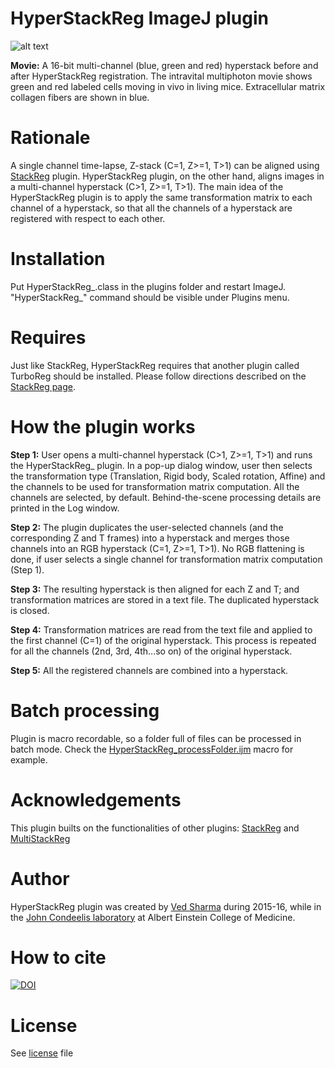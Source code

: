 # HyperStackReg ImageJ plugin

![alt text](https://github.com/ved-sharma/HyperStackReg/blob/master/Data/Example%20hyperstack%20-%20before%20vs%20after.gif "Example image")

**Movie:** A 16-bit multi-channel (blue, green and red) hyperstack before and after HyperStackReg registration. The intravital multiphoton movie shows green and red labeled cells moving in vivo in living mice. Extracellular matrix collagen fibers are shown in blue.

# Rationale
A single channel time-lapse, Z-stack (C=1, Z>=1, T>1) can be aligned using [StackReg](http://bigwww.epfl.ch/thevenaz/stackreg/) plugin. HyperStackReg plugin, on the other hand, aligns images in a multi-channel hyperstack (C>1, Z>=1, T>1). The main idea of the HyperStackReg plugin is to apply the same transformation matrix to each channel of a hyperstack, so that all the channels of a hyperstack are registered with respect to each other.

# Installation
Put HyperStackReg_.class in the plugins folder and restart ImageJ. "HyperStackReg_" command should be visible under Plugins menu.

# Requires
Just like StackReg, HyperStackReg requires that another plugin called TurboReg should be installed. Please follow directions described on the [StackReg page](http://bigwww.epfl.ch/thevenaz/stackreg/).

# How the plugin works
**Step 1:** User opens a multi-channel hyperstack (C>1, Z>=1, T>1) and runs the HyperStackReg_ plugin. In a pop-up dialog window, user then selects the transformation type (Translation, Rigid body, Scaled rotation, Affine) and the channels to be used for transformation matrix computation. All the channels are selected, by default. Behind-the-scene processing details are printed in the Log window.

**Step 2:** The plugin duplicates the user-selected channels (and the corresponding Z and T frames) into a hyperstack and merges those channels into an RGB hyperstack (C=1, Z>=1, T>1). No RGB flattening is done, if user selects a single channel for transformation matrix computation (Step 1).

**Step 3:** The resulting hyperstack is then aligned for each Z and T; and transformation matrices are stored in a text file. The duplicated hyperstack is closed.

**Step 4:** Transformation matrices are read from the text file and applied to the first channel (C=1) of the original hyperstack. This process is repeated for all the channels (2nd, 3rd, 4th...so on) of the original hyperstack.

**Step 5:** All the registered channels are combined into a hyperstack.

# Batch processing
Plugin is macro recordable, so a folder full of files can be processed in batch mode. Check the [HyperStackReg_processFolder.ijm](https://github.com/ved-sharma/HyperStackReg/blob/master/HyperStackReg_processFolder.ijm) macro for example.

# Acknowledgements
This plugin builts on the functionalities of other plugins: [StackReg](http://bigwww.epfl.ch/thevenaz/stackreg/) and [MultiStackReg](http://bradbusse.net/downloads.html)

# Author
HyperStackReg plugin was created by [Ved Sharma](mailto:vedsharma@gmail.com) during 2015-16, while in the [John Condeelis laboratory](https://www.einstein.yu.edu/labs/john-condeelis/) at Albert Einstein College of Medicine.

# How to cite
[![DOI](https://zenodo.org/badge/DOI/10.5281/zenodo.2252521.svg)](https://doi.org/10.5281/zenodo.2252521)

# License
See [license](https://github.com/ved-sharma/HyperStackReg/blob/master/LICENSE) file

